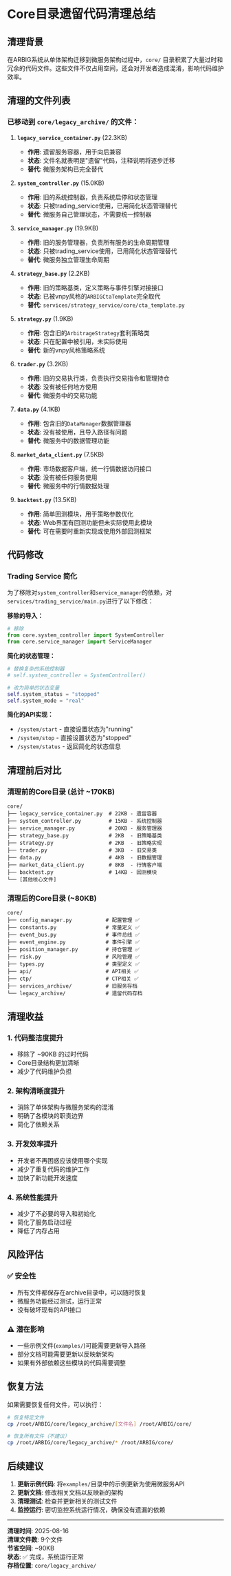 # Core目录遗留代码清理总结

## 清理背景

在ARBIG系统从单体架构迁移到微服务架构过程中，`core/` 目录积累了大量过时和冗余的代码文件。这些文件不仅占用空间，还会对开发者造成混淆，影响代码维护效率。

## 清理的文件列表

### 已移动到 `core/legacy_archive/` 的文件：

1. **`legacy_service_container.py`** (22.3KB)
   - **作用**: 遗留服务容器，用于向后兼容
   - **状态**: 文件名就表明是"遗留"代码，注释说明将逐步迁移
   - **替代**: 微服务架构已完全替代

2. **`system_controller.py`** (15.0KB)
   - **作用**: 旧的系统控制器，负责系统启停和状态管理
   - **状态**: 只被trading_service使用，已用简化状态管理替代
   - **替代**: 微服务自己管理状态，不需要统一控制器

3. **`service_manager.py`** (19.9KB)
   - **作用**: 旧的服务管理器，负责所有服务的生命周期管理
   - **状态**: 只被trading_service使用，已用简化状态管理替代
   - **替代**: 微服务独立管理生命周期

4. **`strategy_base.py`** (2.2KB)
   - **作用**: 旧的策略基类，定义策略与事件引擎对接接口
   - **状态**: 已被vnpy风格的`ARBIGCtaTemplate`完全取代
   - **替代**: `services/strategy_service/core/cta_template.py`

5. **`strategy.py`** (1.9KB)
   - **作用**: 包含旧的`ArbitrageStrategy`套利策略类
   - **状态**: 只在配置中被引用，未实际使用
   - **替代**: 新的vnpy风格策略系统

6. **`trader.py`** (3.2KB)
   - **作用**: 旧的交易执行类，负责执行交易指令和管理持仓
   - **状态**: 没有被任何地方使用
   - **替代**: 微服务中的交易功能

7. **`data.py`** (4.1KB)
   - **作用**: 包含旧的`DataManager`数据管理器
   - **状态**: 没有被使用，且导入路径有问题
   - **替代**: 微服务中的数据管理功能

8. **`market_data_client.py`** (7.5KB)
   - **作用**: 市场数据客户端，统一行情数据访问接口
   - **状态**: 没有被任何服务使用
   - **替代**: 微服务中的行情数据处理

9. **`backtest.py`** (13.5KB)
   - **作用**: 简单回测模块，用于策略参数优化
   - **状态**: Web界面有回测功能但未实际使用此模块
   - **替代**: 可在需要时重新实现或使用外部回测框架

## 代码修改

### Trading Service 简化
为了移除对`system_controller`和`service_manager`的依赖，对`services/trading_service/main.py`进行了以下修改：

**移除的导入：**
```python
# 移除
from core.system_controller import SystemController
from core.service_manager import ServiceManager
```

**简化的状态管理：**
```python
# 替换复杂的系统控制器
# self.system_controller = SystemController()

# 改为简单的状态变量
self.system_status = "stopped"
self.system_mode = "real"
```

**简化的API实现：**
- `/system/start` - 直接设置状态为"running"
- `/system/stop` - 直接设置状态为"stopped"  
- `/system/status` - 返回简化的状态信息

## 清理前后对比

### 清理前的Core目录 (总计 ~170KB)
```
core/
├── legacy_service_container.py  # 22KB - 遗留容器
├── system_controller.py         # 15KB - 系统控制器
├── service_manager.py           # 20KB - 服务管理器
├── strategy_base.py             # 2KB  - 旧策略基类
├── strategy.py                  # 2KB  - 旧策略实现
├── trader.py                    # 3KB  - 旧交易类
├── data.py                      # 4KB  - 旧数据管理
├── market_data_client.py        # 8KB  - 行情客户端
├── backtest.py                  # 14KB - 回测模块
└── [其他核心文件]
```

### 清理后的Core目录 (~80KB)
```
core/
├── config_manager.py           # 配置管理 ✅
├── constants.py                # 常量定义 ✅
├── event_bus.py                # 事件总线 ✅
├── event_engine.py             # 事件引擎 ✅
├── position_manager.py         # 持仓管理 ✅
├── risk.py                     # 风险管理 ✅
├── types.py                    # 类型定义 ✅
├── api/                        # API相关 ✅
├── ctp/                        # CTP相关 ✅
├── services_archive/           # 旧服务存档
└── legacy_archive/             # 遗留代码存档
```

## 清理收益

### 1. **代码整洁度提升**
- 移除了 ~90KB 的过时代码
- Core目录结构更加清晰
- 减少了代码维护负担

### 2. **架构清晰度提升**
- 消除了单体架构与微服务架构的混淆
- 明确了各模块的职责边界
- 简化了依赖关系

### 3. **开发效率提升**
- 开发者不再困惑应该使用哪个实现
- 减少了重复代码的维护工作
- 加快了新功能开发速度

### 4. **系统性能提升**
- 减少了不必要的导入和初始化
- 简化了服务启动过程
- 降低了内存占用

## 风险评估

### ✅ **安全性**
- 所有文件都保存在archive目录中，可以随时恢复
- 微服务功能经过测试，运行正常
- 没有破坏现有的API接口

### ⚠️ **潜在影响**
- 一些示例文件(`examples/`)可能需要更新导入路径
- 部分文档可能需要更新以反映新架构
- 如果有外部依赖这些模块的代码需要调整

## 恢复方法

如果需要恢复任何文件，可以执行：
```bash
# 恢复特定文件
cp /root/ARBIG/core/legacy_archive/[文件名] /root/ARBIG/core/

# 恢复所有文件（不建议）
cp /root/ARBIG/core/legacy_archive/* /root/ARBIG/core/
```

## 后续建议

1. **更新示例代码**: 将`examples/`目录中的示例更新为使用微服务API
2. **更新文档**: 修改相关文档以反映新的架构
3. **清理测试**: 检查并更新相关的测试文件
4. **监控运行**: 密切监控系统运行情况，确保没有遗漏的依赖

---

**清理时间**: 2025-08-16  
**清理文件数**: 9个文件  
**节省空间**: ~90KB  
**状态**: ✅ 完成，系统运行正常  
**存档位置**: `core/legacy_archive/`
